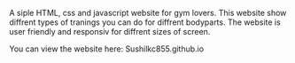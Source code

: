 A siple HTML, css and javascript website for gym lovers. This website show diffrent types of tranings you can do for diffrent bodyparts. The website is user friendly and responsiv for diffrent sizes of screen.  

You can view the website here: Sushilkc855.github.io


